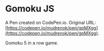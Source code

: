 # Gomoku JS

A Pen created on CodePen.io. Original URL: [https://codepen.io/mudrenok/pen/gpMXgg](https://codepen.io/mudrenok/pen/gpMXgg).

Gomoku 5 in a row game.
